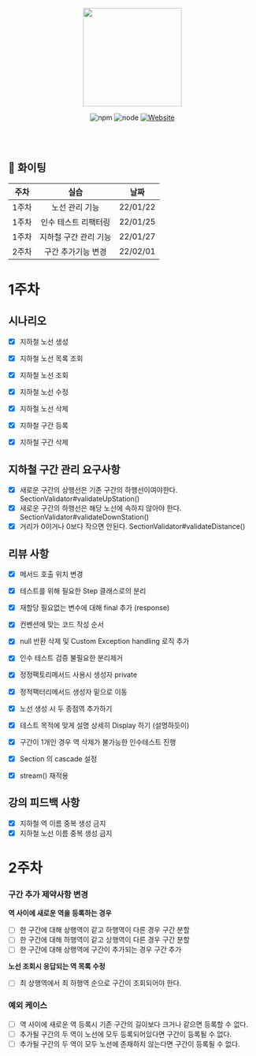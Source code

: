 <p align="center">
    <img width="200px;" src="https://raw.githubusercontent.com/woowacourse/atdd-subway-admin-frontend/master/images/main_logo.png"/>
</p>
<p align="center">
  <img alt="npm" src="https://img.shields.io/badge/npm-6.14.15-blue">
  <img alt="node" src="https://img.shields.io/badge/node-14.18.2-blue">
  <a href="https://edu.nextstep.camp/c/R89PYi5H" alt="nextstep atdd">
    <img alt="Website" src="https://img.shields.io/website?url=https%3A%2F%2Fedu.nextstep.camp%2Fc%2FR89PYi5H">
  </a>
</p>

<br>
<br>

## 🚀 화이팅

|주차|실습|날짜|
|:---:|:---:|:---:|
|1주차|노선 관리 기능|22/01/22|
|1주차|인수 테스트 리팩터링|22/01/25|
|1주차|지하철 구간 관리 기능|22/01/27|
|2주차|구간 추가기능 변경|22/02/01|

# 1주차
## 시나리오
- [x] 지하철 노선 생성
- [x] 지하철 노선 목록 조회
- [x] 지하철 노선 조회
- [x] 지하철 노선 수정
- [x] 지하철 노선 삭제

- [x] 지하철 구간 등록
- [x] 지하철 구간 삭제

## 지하철 구간 관리 요구사항
- [x] 새로운 구간의 상행선은 기존 구간의 하행선이여야한다.   SectionValidator#validateUpStation()
- [x] 새로운 구간의 하행선은 해당 노선에 속하지 않아야 한다. SectionValidator#validateDownStation()
- [x] 거리가 0이거나 0보다 작으면 안된다. SectionValidator#validateDistance()

## 리뷰 사항
- [x] 메서드 호출 위치 변경
- [x] 테스트를 위해 필요한 Step 클래스로의 분리
- [x] 재할당 필요없는 변수에 대해 final 추가 (response)
- [x] 컨벤션에 맞는 코드 작성 순서
- [x] null 반환 삭제 및 Custom Exception handling 로직 추가
- [x] 인수 테스트 검증 불필요한 분리제거
- [x] 정정팩토리메서드 사용시 생성자 private
- [x] 정적팩터리메서드 생성자 밑으로 이동
- [x] 노선 생성 시 두 종점역 추가하기
- [x] 테스트 목적에 맞게 설명 상세히 Display 하기 (설명하듯이)
- [x] 구간이 1개인 경우 역 삭제가 불가능한 인수테스트 진행
- [x] Section 의 cascade 설정
- [x] stream() 재적용


## 강의 피드백 사항
- [x] 지하철 역 이름 중복 생성 금지
- [x] 지하철 노선 이름 중복 생성 금지

# 2주차
### 구간 추가 제약사항 변경
**역 사이에 새로운 역을 등록하는 경우**
- [ ] 한 구간에 대해 상행역이 같고 하행역이 다른 경우 구간 분할
- [ ] 한 구간에 대해 하행역이 같고 상행역이 다른 경우 구간 분할
- [ ] 한 구간에 대해 상행역에 구간이 추가되는 경우 구간 추가

**노선 조회시 응답되는 역 목록 수정**
- [ ] 최 상행역에서 최 하행역 순으로 구간이 조회되어야 한다.

### 예외 케이스
- [ ] 역 사이에 새로운 역 등록시 기존 구간의 길이보다 크거나 같으면 등록할 수 없다.
- [ ] 추가될 구간의 두 역이 노선에 모두 등록되어있다면 구간이 등록될 수 없다.
- [ ] 추가될 구간의 두 역이 모두 노선에 존재하지 않는다면 구간이 등록될 수 없다.
